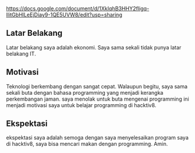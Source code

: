 https://docs.google.com/document/d/1XkIqhB3HHY2fligq-IlitGbHlLeEjDiay9-1QE5UVW8/edit?usp=sharing

[//]: # (Ceritakan sedikit tentang latar belakangmu seperti pendidikan terakhir atau pekerjaan sebelumnya)
## Latar Belakang
Latar belakang saya adalah ekonomi. Saya sama sekali tidak punya latar belakang IT.

[//]: # (Motivasi apa yang mendorongmu untuk ikut program coding bootcamp di Hacktiv8?)
## Motivasi
Teknologi berkembang dengan sangat cepat. Walaupun begitu, saya sama sekali buta dengan bahasa programming yang menjadi kerangka perkembangan jaman. saya menolak untuk buta mengenai programming ini menjadi motivasi saya untuk belajar programming di hacktiv8.

[//]: # (Beri tahu kami, apa yang ingin kamu dapatkan di Hacktiv8 dan apa yang ingin kamu capai setelah lulus dari sini?)
## Ekspektasi
ekspektasi saya adalah semoga dengan saya menyelesaikan program saya di hacktiv8, saya bisa mencari makan dengan programming. Amin.
